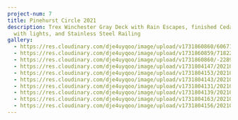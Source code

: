```yaml
---
project-num: 7
title: Pinehurst Circle 2021
description: Trex Winchester Gray Deck with Rain Escapes, finished Cedar Ceiling
  with lights, and Stainless Steel Railing
gallery:
  - https://res.cloudinary.com/dje4uyqoo/image/upload/v1731860860/6067163692225447645_jdrbw3.jpg
  - https://res.cloudinary.com/dje4uyqoo/image/upload/v1731860859/7182280455651425329_nplj2n.jpg
  - https://res.cloudinary.com/dje4uyqoo/image/upload/v1731860860/-2289611880808767858_gwqmee.jpg
  - https://res.cloudinary.com/dje4uyqoo/image/upload/v1731804147/20210914_112100_qrhuzy.jpg
  - https://res.cloudinary.com/dje4uyqoo/image/upload/v1731804153/20210914_112144_xju8lo.jpg
  - https://res.cloudinary.com/dje4uyqoo/image/upload/v1731804143/20210914_111957_skyzbl.jpg
  - https://res.cloudinary.com/dje4uyqoo/image/upload/v1731804131/20210910_153614_uext82.jpg
  - https://res.cloudinary.com/dje4uyqoo/image/upload/v1731804139/20210910_153625_naev0j.jpg
  - https://res.cloudinary.com/dje4uyqoo/image/upload/v1731804163/20210921_162858_wfiin9.jpg
  - https://res.cloudinary.com/dje4uyqoo/image/upload/v1731804156/20210921_162739_pedxsn.jpg
---
```

